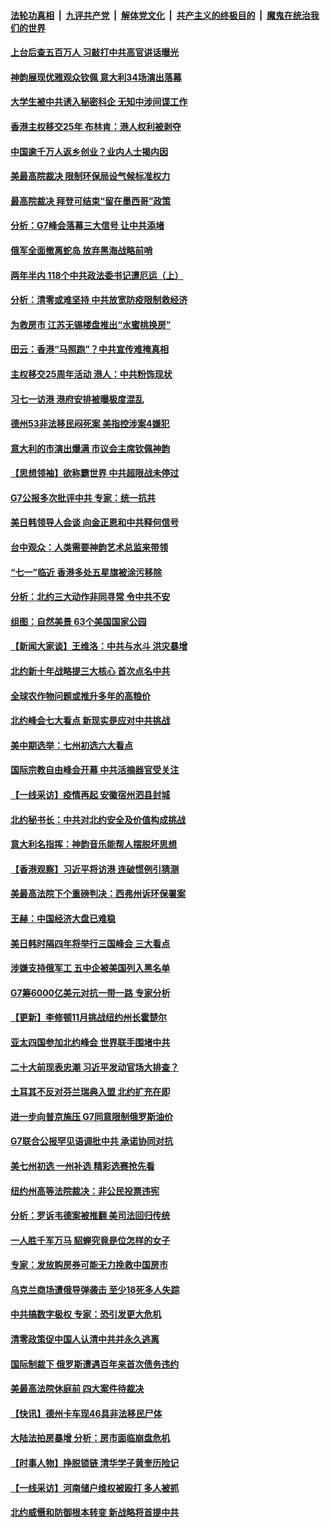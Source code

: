 ####  [法轮功真相](../../../../basic/blob/master/README.md?t=07011631) &nbsp;|&nbsp; [九评共产党](../../../../9ping.md/blob/master/README.md?t=07011631) &nbsp;|&nbsp; [解体党文化](../../../../jtdwh.md/blob/master/README.md?t=07011631)  &nbsp;|&nbsp; [共产主义的终极目的](../../../../gczydzjmd.md/blob/master/README.md?t=07011631) &nbsp;|&nbsp; [魔鬼在统治我们的世界](../../../../mgztzwmdsj.md/blob/master/README.md?t=07011631) 

#### [上台后查五百万人 习敲打中共高官讲话曝光](../pages/nf4514/n13771196.md?t=07011631) 

#### [神韵展现优雅观众钦佩 意大利34场演出落幕](../pages/nf4514/n13771095.md?t=07011631) 

#### [大学生被中共诱入秘密科企 无知中涉间谍工作](../pages/nf4514/n13771025.md?t=07011631) 

#### [香港主权移交25年 布林肯：港人权利被剥夺](../pages/nf4514/n13770972.md?t=07011631) 

#### [中国逾千万人返乡创业？业内人士揭内因](../pages/nf4514/n13770780.md?t=07011631) 

#### [美最高院裁决 限制环保局设气候标准权力](../pages/nf4514/n13770868.md?t=07011631) 

#### [最高院裁决 拜登可结束“留在墨西哥”政策](../pages/nf4514/n13770877.md?t=07011631) 

#### [分析：G7峰会落幕三大信号 让中共添堵](../pages/nf4514/n13770331.md?t=07011631) 

#### [俄军全面撤离蛇岛 放弃黑海战略前哨](../pages/nf4514/n13770716.md?t=07011631) 

#### [两年半内 118个中共政法委书记遭厄运（上）](../pages/nf4514/n13763600.md?t=07011631) 

#### [分析：清零或难坚持 中共放宽防疫限制救经济](../pages/nf4514/n13770641.md?t=07011631) 

#### [为救房市 江苏无锡楼盘推出“水蜜桃换房”](../pages/nf4514/n13770456.md?t=07011631) 

#### [田云：香港“马照跑”？中共宣传难掩真相](../pages/nf4514/n13770539.md?t=07011631) 

#### [主权移交25周年活动 港人：中共粉饰现状](../pages/nf4514/n13770525.md?t=07011631) 

#### [习七一访港 港府安排被曝极度混乱](../pages/nf4514/n13770319.md?t=07011631) 

#### [德州53非法移民闷死案 美指控涉案4嫌犯](../pages/nf4514/n13770349.md?t=07011631) 

#### [意大利的市演出爆满 市议会主席钦佩神韵](../pages/nf4514/n13770409.md?t=07011631) 

#### [【思想领袖】欲称霸世界 中共超限战未停过](../pages/nf4514/n13745142.md?t=07011631) 

#### [G7公报多次批评中共 专家：统一抗共](../pages/nf4514/n13770257.md?t=07011631) 

#### [美日韩领导人会谈 向金正恩和中共释何信号](../pages/nf4514/n13770127.md?t=07011631) 

#### [台中观众：人类需要神韵艺术总监来带领](../pages/nf4514/n13770122.md?t=07011631) 

#### [“七一”临近 香港多处五星旗被涂污移除](../pages/nf4514/n13770211.md?t=07011631) 

#### [分析：北约三大动作非同寻常 令中共不安](../pages/nf4514/n13770139.md?t=07011631) 

#### [组图：自然美景 63个美国国家公园](../pages/nf4514/n13769703.md?t=07011631) 

#### [【新闻大家谈】王维洛：中共与水斗 洪灾暴增](../pages/nf4514/n13769655.md?t=07011631) 

#### [北约新十年战略提三大核心 首次点名中共](../pages/nf4514/n13770147.md?t=07011631) 

#### [全球农作物问题或推升多年的高粮价](../pages/nf4514/n13769592.md?t=07011631) 

#### [北约峰会七大看点 新现实是应对中共挑战](../pages/nf4514/n13769989.md?t=07011631) 

#### [美中期选举：七州初选六大看点](../pages/nf4514/n13769936.md?t=07011631) 

#### [国际宗教自由峰会开幕 中共活摘器官受关注](../pages/nf4514/n13769995.md?t=07011631) 

#### [【一线采访】疫情再起 安徽宿州泗县封城](../pages/nf4514/n13769890.md?t=07011631) 

#### [北约秘书长：中共对北约安全及价值构成挑战](../pages/nf4514/n13769831.md?t=07011631) 

#### [意大利名指挥：神韵音乐能帮人摆脱坏思想](../pages/nf4514/n13769693.md?t=07011631) 

#### [【香港观察】习近平将访港 连破惯例引猜测](../pages/nf4514/n13769810.md?t=07011631) 

#### [美最高法院下个重磅判决：西弗州诉环保署案](../pages/nf4514/n13769362.md?t=07011631) 

#### [王赫：中国经济大盘已难稳](../pages/nf4514/n13769665.md?t=07011631) 

#### [美日韩时隔四年将举行三国峰会 三大看点](../pages/nf4514/n13769746.md?t=07011631) 

#### [涉嫌支持俄军工 五中企被美国列入黑名单](../pages/nf4514/n13769660.md?t=07011631) 

#### [G7筹6000亿美元对抗一带一路 专家分析](../pages/nf4514/n13769510.md?t=07011631) 

#### [【更新】李修顿11月挑战纽约州长霍楚尔](../pages/nf4514/n13769503.md?t=07011631) 

#### [亚太四国参加北约峰会 世界联手围堵中共](../pages/nf4514/n13769462.md?t=07011631) 

#### [二十大前现表忠潮 习近平发动官场大排查？](../pages/nf4514/n13769156.md?t=07011631) 

#### [土耳其不反对芬兰瑞典入盟 北约扩充在即](../pages/nf4514/n13769476.md?t=07011631) 

#### [进一步向普京施压 G7同意限制俄罗斯油价](../pages/nf4514/n13769361.md?t=07011631) 

#### [G7联合公报罕见语调批中共 承诺协同对抗](../pages/nf4514/n13769314.md?t=07011631) 

#### [美七州初选 一州补选 精彩选赛抢先看](../pages/nf4514/n13768724.md?t=07011631) 

#### [纽约州高等法院裁决：非公民投票违宪](../pages/nf4514/n13768925.md?t=07011631) 

#### [分析：罗诉韦德案被推翻 美司法回归传统](../pages/nf4514/n13768824.md?t=07011631) 

#### [一人胜千军万马 貂蝉究竟是位怎样的女子](../pages/nf4514/n13766054.md?t=07011631) 

#### [专家：发放购房券可能无力挽救中国房市](../pages/nf4514/n13769001.md?t=07011631) 

#### [乌克兰商场遭俄导弹袭击 至少18死多人失踪](../pages/nf4514/n13768836.md?t=07011631) 

#### [中共搞数字极权 专家：恐引发更大危机](../pages/nf4514/n13768798.md?t=07011631) 

#### [清零政策促中国人认清中共并永久逃离](../pages/nf4514/n13768710.md?t=07011631) 

#### [国际制裁下 俄罗斯遭遇百年来首次债务违约](../pages/nf4514/n13768692.md?t=07011631) 

#### [美最高法院休庭前 四大案件待裁决](../pages/nf4514/n13768668.md?t=07011631) 

#### [【快讯】德州卡车现46具非法移民尸体](../pages/nf4514/n13768826.md?t=07011631) 

#### [大陆法拍房暴增 分析：房市面临崩盘危机](../pages/nf4514/n13768591.md?t=07011631) 

#### [【时事人物】挣脱锁链 清华学子黄奎历险记](../pages/nf4514/n13767801.md?t=07011631) 

#### [【一线采访】河南储户维权被殴打 多人被抓](../pages/nf4514/n13768629.md?t=07011631) 

#### [北约威慑和防御根本转变 新战略将首提中共](../pages/nf4514/n13768665.md?t=07011631) 

